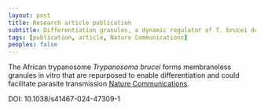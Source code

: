 ```yaml
---
layout: post
title: Research article publication
subtitle: Differentiation granules, a dynamic regulator of T. brucei development 
tags: [publication, article, Nature Communications]
peoples: false
---
```


The African trypanosome *Trypanosoma brucei* forms membraneless granules in vitro that are repurposed to enable differentiation and could facilitate parasite transmission [Nature Communications](https://www.ncbi.nlm.nih.gov/pmc/articles/PMC10998879/).

DOI: 10.1038/s41467-024-47309-1

